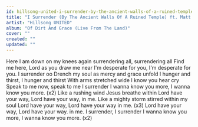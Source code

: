 ```yaml
---
id: hillsong-united-i-surrender-by-the-ancient-walls-of-a-ruined-temple-ft-matt-crocker
title: "I Surrender (By The Ancient Walls Of A Ruined Temple) ft. Matt Crocker"
artist: "Hillsong UNITED"
album: "Of Dirt And Grace (Live From The Land)"
cover: ""
created: ""
updated: ""
---
```


Here I am
down on my knees again
surrendering all, surrendering all
Find me here, Lord as you draw me near
I'm desperate for you, I'm desperate for you.
I surrender oo
Drench my soul
as mercy and grace unfold
I hunger and thirst, I hunger and thirst
With arms stretched wide
I know you hear cry
Speak to me now, speak to me
I surrender
I wanna know you more, I wanna know you more. (x2)
Like a rushing wind
Jesus breathe within
Lord have your way, Lord have your way,
in me.
Like a mighty storm
stirred within my soul
Lord have your way, Lord have your way
in me. (x3)
Lord have your way, Lord have your way.
in me.
I surrender, I surrender
I wanna know you more, I wanna know you more. (x2)